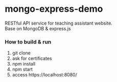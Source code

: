 # mongo-express-demo
RESTful API service for teaching assistant website.  
Base on MongoDB & express.js  


### How to build & run
1. git clone
2. ask for certificates
2. npm install
3. npm start
4. access https://localhost:8080/